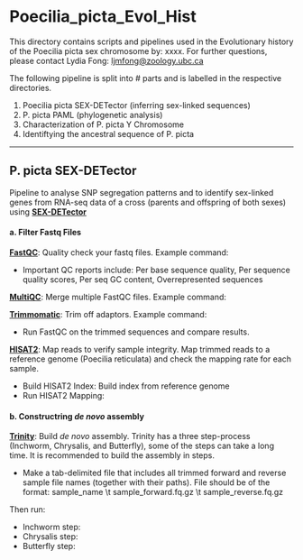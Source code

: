 # Poecilia_picta_Evol_Hist
This directory contains scripts and pipelines used in the Evolutionary history of the Poecilia picta sex chromosome by: xxxx.
For further questions, please contact Lydia Fong: ljmfong@zoology.ubc.ca

The following pipeline is split into # parts and is labelled in the respective directories.

1. Poecilia picta SEX-DETector (inferring sex-linked sequences)
2. P. picta PAML (phylogenetic analysis)
3. Characterization of P. picta Y Chromosome
4. Identiftying the ancestral sequence of P. picta
-----------------------------------------------------------------------------------------------------------------------------------------------------------------------

## P. picta SEX-DETector

Pipeline to analyse SNP segregation patterns and to identify sex-linked genes from RNA-seq data of a cross (parents and offspring of both sexes) using **[SEX-DETector](https://gitlab.in2p3.fr/sex-det-family/sex-detector/-/tree/master/)**

#### a. Filter Fastq Files
**[FastQC](https://www.bioinformatics.babraham.ac.uk/projects/fastqc/)**: Quality check your fastq files. Example command:

* Important QC reports include: Per base sequence quality, Per sequence quality scores, Per seq GC content, Overrepresented sequences

**[MultiQC](https://multiqc.info/)**: Merge multiple FastQC files. Example command:

**[Trimmomatic](http://www.usadellab.org/cms/?page=trimmomatic)**: Trim off adaptors. Example command:

* Run FastQC on the trimmed sequences and compare results.

**[HISAT2](https://daehwankimlab.github.io/hisat2/)**: Map reads to verify sample integrity. Map trimmed reads to a reference genome (Poecilia reticulata) and check the mapping rate for each sample. 

* Build HISAT2 Index: Build index from reference genome
* Run HISAT2 Mapping:


#### b. Constructring _de novo_ assembly

**[Trinity](https://github.com/trinityrnaseq/trinityrnaseq/wiki)**: Build _de novo_ assembly. Trinity has a three step-process (Inchworm, Chrysalis, and Butterfly), some of the steps can take a long time. It is recommended to build the assembly in steps.

* Make a tab-delimited file that includes all trimmed forward and reverse sample file names (together with their paths). File should be of the format: 
sample_name \t sample_forward.fq.gz \t sample_reverse.fq.gz 

Then run:
*  Inchworm step:
*  Chrysalis step:
*  Butterfly step:




